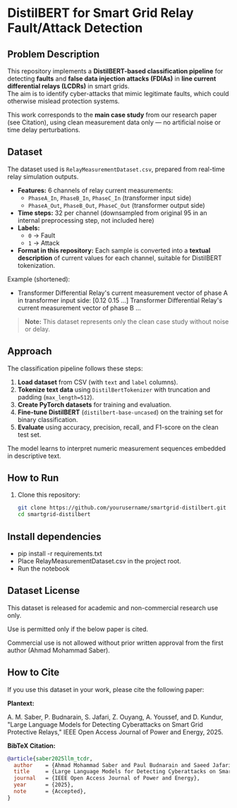# DistilBERT for Smart Grid Relay Fault/Attack Detection

## Problem Description
This repository implements a **DistilBERT-based classification pipeline** for detecting **faults** and **false data injection attacks (FDIAs)** in **line current differential relays (LCDRs)** in smart grids.  
The aim is to identify cyber-attacks that mimic legitimate faults, which could otherwise mislead protection systems.

This work corresponds to the **main case study** from our research paper (see Citation), using clean measurement data only — no artificial noise or time delay perturbations.

## Dataset
The dataset used is `RelayMeasurementDataset.csv`, prepared from real-time relay simulation outputs.

- **Features:** 6 channels of relay current measurements:
  - `PhaseA_In`, `PhaseB_In`, `PhaseC_In` (transformer input side)  
  - `PhaseA_Out`, `PhaseB_Out`, `PhaseC_Out` (transformer output side)  
- **Time steps:** 32 per channel (downsampled from original 95 in an internal preprocessing step, not included here)
- **Labels:**  
  - `0` → Fault  
  - `1` → Attack  
- **Format in this repository:** Each sample is converted into a **textual description** of current values for each channel, suitable for DistilBERT tokenization.

Example (shortened):
   - Transformer Differential Relay's current measurement vector of phase A in transformer input side: [0.12 0.15 ...] Transformer Differential Relay's current measurement vector of phase B ...


> **Note:** This dataset represents only the clean case study without noise or delay.

## Approach
The classification pipeline follows these steps:

1. **Load dataset** from CSV (with `text` and `label` columns).
2. **Tokenize text data** using `DistilBertTokenizer` with truncation and padding (`max_length=512`).
3. **Create PyTorch datasets** for training and evaluation.
4. **Fine-tune DistilBERT** (`distilbert-base-uncased`) on the training set for binary classification.
5. **Evaluate** using accuracy, precision, recall, and F1-score on the clean test set.

The model learns to interpret numeric measurement sequences embedded in descriptive text.

## How to Run
1. Clone this repository:
   ```bash
   git clone https://github.com/yourusername/smartgrid-distilbert.git
   cd smartgrid-distilbert

## Install dependencies
   - pip install -r requirements.txt
   - Place RelayMeasurementDataset.csv in the project root.
   - Run the notebook


## Dataset License
This dataset is released for academic and non-commercial research use only.

Use is permitted only if the below paper is cited.

Commercial use is not allowed without prior written approval from the first author (Ahmad Mohammad Saber).


## How to Cite
If you use this dataset in your work, please cite the following paper:

**Plantext:**

A. M. Saber, P. Budnarain, S. Jafari, Z. Ouyang, A. Youssef, and D. Kundur,
"Large Language Models for Detecting Cyberattacks on Smart Grid Protective Relays,"
IEEE Open Access Journal of Power and Energy, 2025.

**BibTeX Citation:**

```bibtex
@article{saber2025llm_tcdr,
  author    = {Ahmad Mohammad Saber and Paul Budnarain and Saeed Jafari and Zhengmao Ouyang and Amr Youssef and Deepa Kundur},
  title     = {Large Language Models for Detecting Cyberattacks on Smart Grid Protective Relays},
  journal   = {IEEE Open Access Journal of Power and Energy},
  year      = {2025},
  note      = {Accepted},
}


